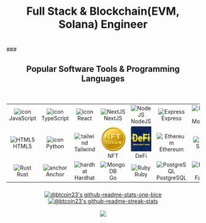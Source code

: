 ###

<h1 align="center">Full Stack & Blockchain(EVM, Solana) Engineer</h1>

###

<br clear="both" />
###

<h2 align="center">Popular Software Tools & Programming Languages</h2>

###

<br clear="both" />

<table align="center">
  <tr>
    <td align="center" width="128">
      <img
        src="https://techstack-generator.vercel.app/js-icon.svg"
        alt="icon"
        width="65"
        height="65" />
      <br />JavaScript
    </td>
    <td align="center" width="128">
      <img
        src="https://techstack-generator.vercel.app/ts-icon.svg"
        alt="icon"
        width="65"
        height="65" />
      <br />TypeScript
    </td>
    <td align="center" width="128">
      <img
        src="https://techstack-generator.vercel.app/react-icon.svg"
        alt="icon"
        width="65"
        height="65" />
      <br />React
    </td>
    <td align="center" width="128">
      <img
        src="https://skillicons.dev/icons?i=nextjs"
        width="65"
        height="65"
        alt="NextJS" />
      <br />NextJS
    </td>
    <td align="center" width="128">
      <img
        src="https://skillicons.dev/icons?i=nodejs"
        width="65"
        height="65"
        alt="NodeJS" />
      <br />NodeJS
    </td>
    <td align="center" width="128">
      <img
        src="https://skillicons.dev/icons?i=express"
        width="65"
        height="65"
        alt="Express" />
      <br />Express
    </td>
    <td align="center" width="128">
      <img
        src="https://skillicons.dev/icons?i=mongodb"
        width="65"
        height="65"
        alt="MongoDB" />
      <br />MongoDB
    </td>
    <td align="center" width="128">
      <img
        src="https://techstack-generator.vercel.app/mysql-icon.svg"
        alt="icon"
        width="65"
        height="65" />
      <br />MySQL
    </td>
  </tr>
  <tr>
    <td align="center" width="128">
      <img
        src="https://skillicons.dev/icons?i=html"
        width="65"
        height="65"
        alt="HTML5" />
      <br />HTML5
    </td>
    <td align="center" width="128">
      <img
        src="https://techstack-generator.vercel.app/python-icon.svg"
        alt="icon"
        width="65"
        height="65" />
      <br />Python
    </td>
    <td align="center" width="128">
      <img
        src="https://skillicons.dev/icons?i=tailwind"
        width="65"
        height="65"
        alt="tailwind" />
      <br />Tailwind
    </td>
    <td align="center" width="128">
      <img
        src="https://github.com/kroim/profile/blob/master/icons/icon_nft.png?raw=true"
        width="65"
        height="65"
        alt="NFT" />
        <br />NFT
    </td>
    <td align="center" width="128">
      <img
        src="https://github.com/kroim/profile/blob/master/icons/icon_defi.png?raw=true"
        width="65"
        height="65"
        alt="DeFi" />
      <br />DeFi
    </td>
    <td align="center" width="128">
      <img
      src="https://s2.coinmarketcap.com/static/img/coins/64x64/1027.png"
      width="65"
      height="65"
        alt="Ethereum" />
      <br />Ethereum
    </td>
    <td align="center" width="128">
      <img
        src="https://s2.coinmarketcap.com/static/img/coins/64x64/5426.png"
        alt="solana"
        width="65"
        height="65" />
      <br />Solana
    </td>
    <td align="center" width="128">
      <img
        src="https://skillicons.dev/icons?i=solidity"
        width="65"
        height="65"
        alt="Solidity" />
      <br />Solidity
    </td>
  </tr>
  <tr>
    <td align="center" width="128">
      <img
        src="https://skillicons.dev/icons?i=rust"
        alt="Rust"
        width="65"
        height="65" />
      <br />Rust
    </td>
    <td align="center" width="128">
      <img
        src="https://github.com/OnlyForward0613/OnlyForward0613/blob/master/anchor.png"
        alt="anchor"
        width="65"
        height="65" />
      <br />Anchor
    </td>
    <td align="center" width="128">
      <img
        src="https://github.com/OnlyForward0613/OnlyForward0613/blob/master/hardhat.svg"
        width="65"
        height="65"
        alt="hardhat" />
      <br />Hardhat
    </td>
    <td align="center" width="128">
      <img
        src="https://skillicons.dev/icons?i=go"
        width="65"
        height="65"
        alt="MongoDB" />
      <br />Go
    </td>
    <td align="center" width="128">
      <img
        src="https://skillicons.dev/icons?i=ruby"
        width="65"
        height="65"
        alt="Ruby" />
      <br />Ruby
    </td>
    <td align="center" width="128">
      <img
        src="https://skillicons.dev/icons?i=postgres"
        width="65"
        height="65"
        alt="PostgreSQL" />
      <br />PostgreSQL
    </td>
    <td align="center" width="128">
      <img
        src="https://skillicons.dev/icons?i=fastapi"
        width="65"
        height="65"
        alt="FastAPI" />
      <br />FastAPI
    </td>
    <td align="center" width="128">
      <img
        src="https://techstack-generator.vercel.app/docker-icon.svg"
        alt="icon"
        width="65"
        height="65" />
      <br />Docker
    </td>
  </tr>
</table>

###

<p align="center">
  <a href="https://github.com/btcoin23?tab=repositories">
    <img src="https://github-readme-stats-one-bice.vercel.app/api?username=btcoin23&theme=gotham&show_icons=true&count_private=true&hide_border=true&include_all_commits=true&count_private=true" width="49%" alt="@btcoin23's github-readme-stats-one-bice"/>
  </a>
  <a href="https://github.com/btcoin23?tab=stars">
    <img src="https://github-readme-activity-graph.vercel.app/graph?username=btcoin23&theme=react-dark&hide_border=true&hide_title=false&area=true&custom_title=Total%20contribution%20graph%20in%20all%20repo"  width="49%" alt="@btcoin23's github-readme-streak-stats"/>
  </a>
</p>

<div align="center">
  <img src="https://komarev.com/ghpvc/?username=btcoin23&&style=flat-square" align="center" />
</div> 

